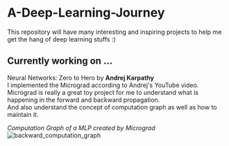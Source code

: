 
# A-Deep-Learning-Journey
This repository will have many interesting and inspiring projects to help me get the hang of deep learning stuffs :)

## Currently working on ...
 Neural Networks: Zero to Hero by **Andrej Karpathy**\
 I implemented the Micrograd according to Andrej's YouTube video.\
 Micrograd is really a great toy project for me to understand what is happening in the forward and backward propagation.\
 And also understand the concept of computation graph as well as how to maintain it. 

*Computation Graph of a MLP created by Micrograd*
 ![backward_computation_graph](https://github.com/user-attachments/assets/6c9ac377-0087-47a2-8a16-c37524c48575)
